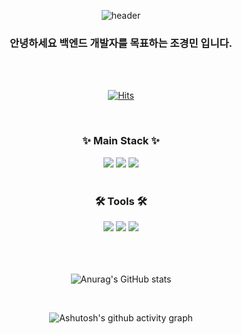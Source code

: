 <div align="center">

![header](https://capsule-render.vercel.app/api?type=waving&color=14D3FF&height=300&section=header&desc=CKM123423%20Github&descAlignY=75&descAlign=60&text=Welcome!&fontColor=ffffff&fontSize=70)

<p>
    <h3 align="center"> 안녕하세요 백엔드 개발자를 목표하는 조경민 입니다. </h3> <br>
    <br>
</p>


[![Hits](https://hits.seeyoufarm.com/api/count/incr/badge.svg?url=https%3A%2F%2Fgithub.com%2FCKM123423&count_bg=%2379C83D&title_bg=%23555555&icon=github.svg&icon_color=%23E7E7E7&title=hits&edge_flat=false)](https://hits.seeyoufarm.com)

<br>
<h3 align="center">✨ Main Stack ✨</h3>

<img src="https://img.shields.io/badge/java-DF0522?style=for-the-badge&logo=java">
<img src="https://img.shields.io/badge/mysql-4479A1?style=for-the-badge&logo=mysql&logoColor=white">
<img src="https://img.shields.io/badge/Spring-6DB33F?style=for-the-badge&logo=Spring&logoColor=white">

<br>
<br>

<h3 align="center">🛠 Tools 🛠</h3>

<img src="https://img.shields.io/badge/IntelliJ-000000?style=for-the-badge&logoIntelliJIDEA&logoColor=white"/> 
<img src="https://img.shields.io/badge/git-F05033.svg?style=for-the-badge&logo=git&logoColor=white">
<img src="https://img.shields.io/badge/github-181717.svg?style=for-the-badge&logo=github&logoColor=white">

<br>
<br>
<br>
<br>

![Anurag's GitHub stats](https://github-readme-stats.vercel.app/api?username=CKM123423&show_icons=true&theme=dark)

<br>

![Ashutosh's github activity graph](https://github-readme-activity-graph.vercel.app/graph?username=CKM123423&theme=gotham)
</div>
